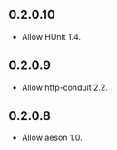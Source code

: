 ## 0.2.0.10

- Allow HUnit 1.4.

## 0.2.0.9

- Allow http-conduit 2.2.

## 0.2.0.8

- Allow aeson 1.0.

